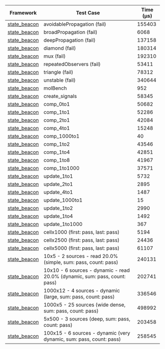 | Framework | Test Case | Time (μs) |
| --- | --- | --- |
| [state_beacon](https://github.com/jinyus/dart_beacon) | avoidablePropagation (fail) | 155403 |
| [state_beacon](https://github.com/jinyus/dart_beacon) | broadPropagation (fail) | 6068 |
| [state_beacon](https://github.com/jinyus/dart_beacon) | deepPropagation (fail) | 137158 |
| [state_beacon](https://github.com/jinyus/dart_beacon) | diamond (fail) | 180314 |
| [state_beacon](https://github.com/jinyus/dart_beacon) | mux (fail) | 192310 |
| [state_beacon](https://github.com/jinyus/dart_beacon) | repeatedObservers (fail) | 53411 |
| [state_beacon](https://github.com/jinyus/dart_beacon) | triangle (fail) | 78312 |
| [state_beacon](https://github.com/jinyus/dart_beacon) | unstable (fail) | 340644 |
| [state_beacon](https://github.com/jinyus/dart_beacon) | molBench | 952 |
| [state_beacon](https://github.com/jinyus/dart_beacon) | create_signals | 58345 |
| [state_beacon](https://github.com/jinyus/dart_beacon) | comp_0to1 | 50682 |
| [state_beacon](https://github.com/jinyus/dart_beacon) | comp_1to1 | 52286 |
| [state_beacon](https://github.com/jinyus/dart_beacon) | comp_2to1 | 42084 |
| [state_beacon](https://github.com/jinyus/dart_beacon) | comp_4to1 | 15248 |
| [state_beacon](https://github.com/jinyus/dart_beacon) | comp_1000to1 | 40 |
| [state_beacon](https://github.com/jinyus/dart_beacon) | comp_1to2 | 43546 |
| [state_beacon](https://github.com/jinyus/dart_beacon) | comp_1to4 | 42851 |
| [state_beacon](https://github.com/jinyus/dart_beacon) | comp_1to8 | 41967 |
| [state_beacon](https://github.com/jinyus/dart_beacon) | comp_1to1000 | 37571 |
| [state_beacon](https://github.com/jinyus/dart_beacon) | update_1to1 | 5732 |
| [state_beacon](https://github.com/jinyus/dart_beacon) | update_2to1 | 2895 |
| [state_beacon](https://github.com/jinyus/dart_beacon) | update_4to1 | 1487 |
| [state_beacon](https://github.com/jinyus/dart_beacon) | update_1000to1 | 15 |
| [state_beacon](https://github.com/jinyus/dart_beacon) | update_1to2 | 2990 |
| [state_beacon](https://github.com/jinyus/dart_beacon) | update_1to4 | 1492 |
| [state_beacon](https://github.com/jinyus/dart_beacon) | update_1to1000 | 367 |
| [state_beacon](https://github.com/jinyus/dart_beacon) | cellx1000 (first: pass, last: pass) | 5194 |
| [state_beacon](https://github.com/jinyus/dart_beacon) | cellx2500 (first: pass, last: pass) | 24436 |
| [state_beacon](https://github.com/jinyus/dart_beacon) | cellx5000 (first: pass, last: pass) | 61107 |
| [state_beacon](https://github.com/jinyus/dart_beacon) | 10x5 - 2 sources - read 20.0% (simple, sum: pass, count: pass) | 240131 |
| [state_beacon](https://github.com/jinyus/dart_beacon) | 10x10 - 6 sources - dynamic - read 20.0% (dynamic, sum: pass, count: pass) | 202741 |
| [state_beacon](https://github.com/jinyus/dart_beacon) | 1000x12 - 4 sources - dynamic (large, sum: pass, count: pass) | 336546 |
| [state_beacon](https://github.com/jinyus/dart_beacon) | 1000x5 - 25 sources (wide dense, sum: pass, count: pass) | 498992 |
| [state_beacon](https://github.com/jinyus/dart_beacon) | 5x500 - 3 sources (deep, sum: pass, count: pass) | 203458 |
| [state_beacon](https://github.com/jinyus/dart_beacon) | 100x15 - 6 sources - dynamic (very dynamic, sum: pass, count: pass) | 258545 |
